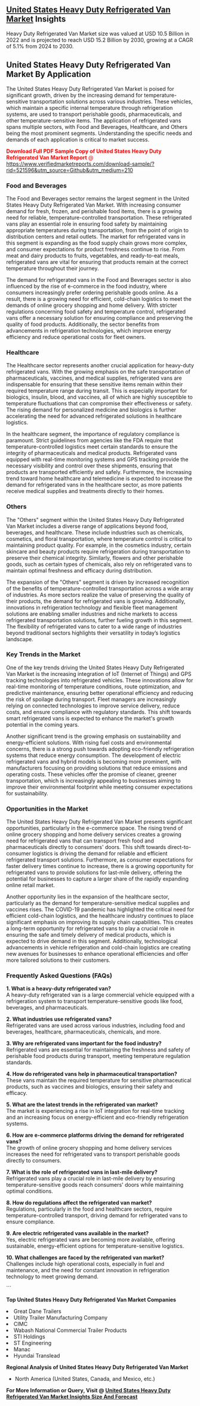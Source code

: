<h2><a href="https://www.verifiedmarketreports.com/download-sample/?rid=521596&amp;utm_source=Github&amp;utm_medium=210" target="_blank">United States Heavy Duty Refrigerated Van Market</a> Insights</h2><p>Heavy Duty Refrigerated Van Market size was valued at USD 10.5 Billion in 2022 and is projected to reach USD 15.2 Billion by 2030, growing at a CAGR of 5.1% from 2024 to 2030.</p><p><h2>United States Heavy Duty Refrigerated Van Market By Application</h2><p>The United States Heavy Duty Refrigerated Van Market is poised for significant growth, driven by the increasing demand for temperature-sensitive transportation solutions across various industries. These vehicles, which maintain a specific internal temperature through refrigeration systems, are used to transport perishable goods, pharmaceuticals, and other temperature-sensitive items. The application of refrigerated vans spans multiple sectors, with Food and Beverages, Healthcare, and Others being the most prominent segments. Understanding the specific needs and demands of each application is critical to market success. <p><span class=""><span style="color: #ff0000;"><strong>Download Full PDF Sample Copy of United States Heavy Duty Refrigerated Van Market Report</strong> @ </span><a href="https://www.verifiedmarketreports.com/download-sample/?rid=521596&amp;utm_source=Github&amp;utm_medium=210" target="_blank">https://www.verifiedmarketreports.com/download-sample/?rid=521596&amp;utm_source=Github&amp;utm_medium=210</a></span></p></p><h3>Food and Beverages</h3><p>The Food and Beverages sector remains the largest segment in the United States Heavy Duty Refrigerated Van Market. With increasing consumer demand for fresh, frozen, and perishable food items, there is a growing need for reliable, temperature-controlled transportation. These refrigerated vans play an essential role in ensuring food safety by maintaining appropriate temperatures during transportation, from the point of origin to distribution centers and retail outlets. The market for refrigerated vans in this segment is expanding as the food supply chain grows more complex, and consumer expectations for product freshness continue to rise. From meat and dairy products to fruits, vegetables, and ready-to-eat meals, refrigerated vans are vital for ensuring that products remain at the correct temperature throughout their journey.</p><p>The demand for refrigerated vans in the Food and Beverages sector is also influenced by the rise of e-commerce in the food industry, where consumers increasingly prefer ordering perishable goods online. As a result, there is a growing need for efficient, cold-chain logistics to meet the demands of online grocery shopping and home delivery. With stricter regulations concerning food safety and temperature control, refrigerated vans offer a necessary solution for ensuring compliance and preserving the quality of food products. Additionally, the sector benefits from advancements in refrigeration technologies, which improve energy efficiency and reduce operational costs for fleet owners.</p><h3>Healthcare</h3><p>The Healthcare sector represents another crucial application for heavy-duty refrigerated vans. With the growing emphasis on the safe transportation of pharmaceuticals, vaccines, and medical supplies, refrigerated vans are indispensable for ensuring that these sensitive items remain within their required temperature range during transit. This is especially important for biologics, insulin, blood, and vaccines, all of which are highly susceptible to temperature fluctuations that can compromise their effectiveness or safety. The rising demand for personalized medicine and biologics is further accelerating the need for advanced refrigerated solutions in healthcare logistics.</p><p>In the healthcare segment, the importance of regulatory compliance is paramount. Strict guidelines from agencies like the FDA require that temperature-controlled logistics meet certain standards to ensure the integrity of pharmaceuticals and medical products. Refrigerated vans equipped with real-time monitoring systems and GPS tracking provide the necessary visibility and control over these shipments, ensuring that products are transported efficiently and safely. Furthermore, the increasing trend toward home healthcare and telemedicine is expected to increase the demand for refrigerated vans in the healthcare sector, as more patients receive medical supplies and treatments directly to their homes.</p><h3>Others</h3><p>The "Others" segment within the United States Heavy Duty Refrigerated Van Market includes a diverse range of applications beyond food, beverages, and healthcare. These include industries such as chemicals, cosmetics, and floral transportation, where temperature control is critical to maintaining product quality. For example, in the cosmetics industry, certain skincare and beauty products require refrigeration during transportation to preserve their chemical integrity. Similarly, flowers and other perishable goods, such as certain types of chemicals, also rely on refrigerated vans to maintain optimal freshness and efficacy during distribution.</p><p>The expansion of the "Others" segment is driven by increased recognition of the benefits of temperature-controlled transportation across a wide array of industries. As more sectors realize the value of preserving the quality of their products, the demand for refrigerated vans is growing. Additionally, innovations in refrigeration technology and flexible fleet management solutions are enabling smaller industries and niche markets to access refrigerated transportation solutions, further fueling growth in this segment. The flexibility of refrigerated vans to cater to a wide range of industries beyond traditional sectors highlights their versatility in today’s logistics landscape.</p><h3>Key Trends in the Market</h3><p>One of the key trends driving the United States Heavy Duty Refrigerated Van Market is the increasing integration of IoT (Internet of Things) and GPS tracking technologies into refrigerated vehicles. These innovations allow for real-time monitoring of temperature conditions, route optimization, and predictive maintenance, ensuring better operational efficiency and reducing the risk of spoilage during transport. Fleet managers are increasingly relying on connected technologies to improve service delivery, reduce costs, and ensure compliance with regulatory standards. This shift towards smart refrigerated vans is expected to enhance the market's growth potential in the coming years.</p><p>Another significant trend is the growing emphasis on sustainability and energy-efficient solutions. With rising fuel costs and environmental concerns, there is a strong push towards adopting eco-friendly refrigeration systems that reduce energy consumption. The development of electric refrigerated vans and hybrid models is becoming more prominent, with manufacturers focusing on providing solutions that reduce emissions and operating costs. These vehicles offer the promise of cleaner, greener transportation, which is increasingly appealing to businesses aiming to improve their environmental footprint while meeting consumer expectations for sustainability.</p><h3>Opportunities in the Market</h3><p>The United States Heavy Duty Refrigerated Van Market presents significant opportunities, particularly in the e-commerce space. The rising trend of online grocery shopping and home delivery services creates a growing need for refrigerated vans that can transport fresh food and pharmaceuticals directly to consumers' doors. This shift towards direct-to-consumer logistics is driving the demand for reliable and efficient refrigerated transport solutions. Furthermore, as consumer expectations for faster delivery times continue to increase, there is a growing opportunity for refrigerated vans to provide solutions for last-mile delivery, offering the potential for businesses to capture a larger share of the rapidly expanding online retail market.</p><p>Another opportunity lies in the expansion of the healthcare sector, particularly as the demand for temperature-sensitive medical supplies and vaccines rises. The COVID-19 pandemic has highlighted the critical need for efficient cold-chain logistics, and the healthcare industry continues to place significant emphasis on improving its supply chain capabilities. This creates a long-term opportunity for refrigerated vans to play a crucial role in ensuring the safe and timely delivery of medical products, which is expected to drive demand in this segment. Additionally, technological advancements in vehicle refrigeration and cold-chain logistics are creating new avenues for businesses to enhance operational efficiencies and offer more tailored solutions to their customers.</p><h3>Frequently Asked Questions (FAQs)</h3><p><strong>1. What is a heavy-duty refrigerated van?</strong><br> A heavy-duty refrigerated van is a large commercial vehicle equipped with a refrigeration system to transport temperature-sensitive goods like food, beverages, and pharmaceuticals.</p><p><strong>2. What industries use refrigerated vans?</strong><br> Refrigerated vans are used across various industries, including food and beverages, healthcare, pharmaceuticals, chemicals, and more.</p><p><strong>3. Why are refrigerated vans important for the food industry?</strong><br> Refrigerated vans are essential for maintaining the freshness and safety of perishable food products during transport, meeting temperature regulation standards.</p><p><strong>4. How do refrigerated vans help in pharmaceutical transportation?</strong><br> These vans maintain the required temperature for sensitive pharmaceutical products, such as vaccines and biologics, ensuring their safety and efficacy.</p><p><strong>5. What are the latest trends in the refrigerated van market?</strong><br> The market is experiencing a rise in IoT integration for real-time tracking and an increasing focus on energy-efficient and eco-friendly refrigeration systems.</p><p><strong>6. How are e-commerce platforms driving the demand for refrigerated vans?</strong><br> The growth of online grocery shopping and home delivery services increases the need for refrigerated vans to transport perishable goods directly to consumers.</p><p><strong>7. What is the role of refrigerated vans in last-mile delivery?</strong><br> Refrigerated vans play a crucial role in last-mile delivery by ensuring temperature-sensitive goods reach consumers' doors while maintaining optimal conditions.</p><p><strong>8. How do regulations affect the refrigerated van market?</strong><br> Regulations, particularly in the food and healthcare sectors, require temperature-controlled transport, driving demand for refrigerated vans to ensure compliance.</p><p><strong>9. Are electric refrigerated vans available in the market?</strong><br> Yes, electric refrigerated vans are becoming more available, offering sustainable, energy-efficient options for temperature-sensitive logistics.</p><p><strong>10. What challenges are faced by the refrigerated van market?</strong><br> Challenges include high operational costs, especially in fuel and maintenance, and the need for constant innovation in refrigeration technology to meet growing demand.</p>```</p><p><strong>Top United States Heavy Duty Refrigerated Van Market Companies</strong></p><div data-test-id=""><p><li>Great Dane Trailers</li><li> Utility Trailer Manufacturing Company</li><li> CIMC</li><li> Wabash National Commercial Trailer Products</li><li> STI Holdings</li><li> ST Engineering</li><li> Manac</li><li> Hyundai Translead</li></p><div><strong>Regional Analysis of&nbsp;United States Heavy Duty Refrigerated Van Market</strong></div><ul><li dir="ltr"><p dir="ltr">North America&nbsp;(United States, Canada, and Mexico, etc.)</p></li></ul><p><strong>For More Information or Query, Visit @&nbsp;</strong><strong><a href="https://www.verifiedmarketreports.com/product/heavy-duty-refrigerated-van-market/?utm_source=Github&amp;utm_medium=210" target="_blank">United States Heavy Duty Refrigerated Van Market Insights Size And Forecast</a></strong></p></div>
